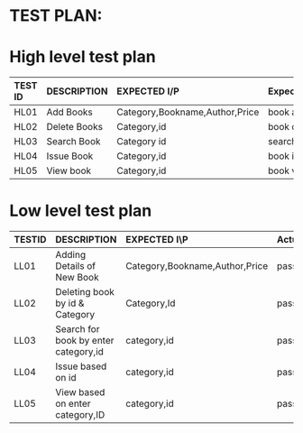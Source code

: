 
#  TEST PLAN:

# High level test plan

|TEST ID| DESCRIPTION| EXPECTED I/P|Expected_output |Actual_Output|Type_of_Test|
| :-----|:-----------|:------------|----------------|-----------|---------------|
|HL01|Add Books|Category,Bookname,Author,Price| book added|pass|Requrirement
|HL02|Delete Books|Category,id|book deleted|pass |Requrirement
|HL03|Search Book|Category id| search book |pass|Requrirement
|HL04|Issue Book|Category,id|book issue|Requrirement
|HL05|View book|Category,id|book view|pass|Requrirement


# Low level test plan

|TESTID| DESCRIPTION| EXPECTED I\P|Actual_Output|Type_of_Test|
|:-----|:-----------|:------------|-------------|-------------|
|LL01|Adding Details of New Book|Category,Bookname,Author,Price|passs|Requrirement
|LL02|Deleting book by id & Category|Category,Id|pass|Requrirement
|LL03|Search for book by enter category,id|category,id|pass|Requrirement
|LL04|Issue based on id|category,id|pass|Requrirement
|LL05|View based on enter category,ID|category,id|pass|Requrirement
